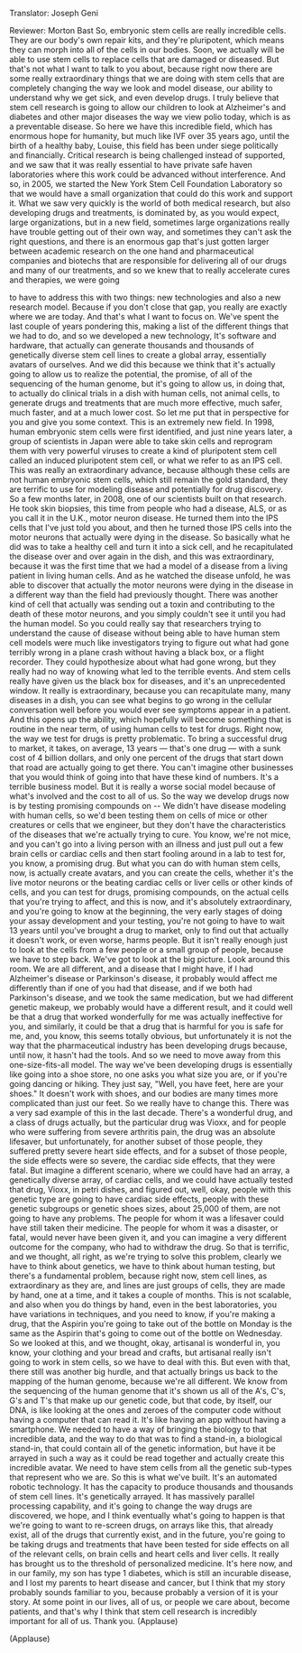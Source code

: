 

Translator: Joseph Geni

Reviewer: Morton Bast
So, embryonic stem cells
are really incredible cells.
They are our body&#39;s own repair kits,
and they&#39;re pluripotent, which means they can morph into
all of the cells in our bodies.
Soon, we actually will be able to use stem cells
to replace cells that are damaged or diseased.
But that&#39;s not what I want to talk to you about,
because right now there are some really
extraordinary things that we are doing with stem cells
that are completely changing
the way we look and model disease,
our ability to understand why we get sick,
and even develop drugs.
I truly believe that stem cell research is going to allow
our children to look at Alzheimer&#39;s and diabetes
and other major diseases the way we view polio today,
which is as a preventable disease.
So here we have this incredible field, which has
enormous hope for humanity,
but much like IVF over 35 years ago,
until the birth of a healthy baby, Louise,
this field has been under siege politically and financially.
Critical research is being challenged instead of supported,
and we saw that it was really essential to have
private safe haven laboratories where this work
could be advanced without interference.
And so, in 2005,
we started the New York Stem Cell Foundation Laboratory
so that we would have a small organization that could
do this work and support it.
What we saw very quickly is the world of both medical
research, but also developing drugs and treatments,
is dominated by, as you would expect, large organizations,
but in a new field, sometimes large organizations
really have trouble getting out of their own way,
and sometimes they can&#39;t ask the right questions,
and there is an enormous gap that&#39;s just gotten larger
between academic research on the one hand
and pharmaceutical companies and biotechs
that are responsible for delivering all of our drugs
and many of our treatments, and so we knew that
to really accelerate cures and therapies, we were going

to have to address this with two things:
new technologies and also a new research model.
Because if you don&#39;t close that gap, you really are
exactly where we are today.
And that&#39;s what I want to focus on.
We&#39;ve spent the last couple of years pondering this,
making a list of the different things that we had to do,
and so we developed a new technology,
It&#39;s software and hardware,
that actually can generate thousands and thousands of
genetically diverse stem cell lines to create
a global array, essentially avatars of ourselves.
And we did this because we think that it&#39;s actually going
to allow us to realize the potential, the promise,
of all of the sequencing of the human genome,
but it&#39;s going to allow us, in doing that,
to actually do clinical trials in a dish with human cells,
not animal cells, to generate drugs and treatments
that are much more effective, much safer,
much faster, and at a much lower cost.
So let me put that in perspective for you
and give you some context.
This is an extremely new field.
In 1998, human embryonic stem cells
were first identified, and just nine years later,
a group of scientists in Japan were able to take skin cells
and reprogram them with very powerful viruses
to create a kind of pluripotent stem cell
called an induced pluripotent stem cell,
or what we refer to as an IPS cell.
This was really an extraordinary advance, because
although these cells are not human embryonic stem cells,
which still remain the gold standard,
they are terrific to use for modeling disease
and potentially for drug discovery.
So a few months later, in 2008, one of our scientists
built on that research. He took skin biopsies,
this time from people who had a disease,
ALS, or as you call it in the U.K., motor neuron disease.
He turned them into the IPS cells
that I&#39;ve just told you about, and then he turned those
IPS cells into the motor neurons that actually
were dying in the disease.
So basically what he did was to take a healthy cell
and turn it into a sick cell,
and he recapitulated the disease over and over again
in the dish, and this was extraordinary,
because it was the first time that we had a model
of a disease from a living patient in living human cells.
And as he watched the disease unfold, he was able
to discover that actually the motor neurons were dying
in the disease in a different way than the field
had previously thought. There was another kind of cell
that actually was sending out a toxin
and contributing to the death of these motor neurons,
and you simply couldn&#39;t see it
until you had the human model.
So you could really say that
researchers trying to understand the cause of disease
without being able to have human stem cell models
were much like investigators trying to figure out
what had gone terribly wrong in a plane crash
without having a black box, or a flight recorder.
They could hypothesize about what had gone wrong,
but they really had no way of knowing what led
to the terrible events.
And stem cells really have given us the black box
for diseases, and it&#39;s an unprecedented window.
It really is extraordinary, because you can recapitulate
many, many diseases in a dish, you can see
what begins to go wrong in the cellular conversation
well before you would ever see
symptoms appear in a patient.
And this opens up the ability,
which hopefully will become something that
is routine in the near term,
of using human cells to test for drugs.
Right now, the way we test for drugs is pretty problematic.
To bring a successful drug to market, it takes, on average,
13 years — that&#39;s one drug —
with a sunk cost of 4 billion dollars,
and only one percent of the drugs that start down that road
are actually going to get there.
You can&#39;t imagine other businesses
that you would think of going into
that have these kind of numbers.
It&#39;s a terrible business model.
But it is really a worse social model because of
what&#39;s involved and the cost to all of us.
So the way we develop drugs now
is by testing promising compounds on --
We didn&#39;t have disease modeling with human cells,
so we&#39;d been testing them on cells of mice
or other creatures or cells that we engineer,
but they don&#39;t have the characteristics of the diseases
that we&#39;re actually trying to cure.
You know, we&#39;re not mice, and you can&#39;t go into
a living person with an illness
and just pull out a few brain cells or cardiac cells
and then start fooling around in a lab to test
for, you know, a promising drug.
But what you can do with human stem cells, now,
is actually create avatars, and you can create the cells,
whether it&#39;s the live motor neurons
or the beating cardiac cells or liver cells
or other kinds of cells, and you can test for drugs,
promising compounds, on the actual cells
that you&#39;re trying to affect, and this is now,
and it&#39;s absolutely extraordinary,
and you&#39;re going to know at the beginning,
the very early stages of doing your assay development
and your testing, you&#39;re not going to have to wait 13 years
until you&#39;ve brought a drug to market, only to find out
that actually it doesn&#39;t work, or even worse, harms people.
But it isn&#39;t really enough just to look at
the cells from a few people or a small group of people,
because we have to step back.
We&#39;ve got to look at the big picture.
Look around this room. We are all different,
and a disease that I might have,
if I had Alzheimer&#39;s disease or Parkinson&#39;s disease,
it probably would affect me differently than if
one of you had that disease,
and if we both had Parkinson&#39;s disease,
and we took the same medication,
but we had different genetic makeup,
we probably would have a different result,
and it could well be that a drug that worked wonderfully
for me was actually ineffective for you,
and similarly, it could be that a drug that is harmful for you
is safe for me, and, you know, this seems totally obvious,
but unfortunately it is not the way
that the pharmaceutical industry has been developing drugs
because, until now, it hasn&#39;t had the tools.
And so we need to move away
from this one-size-fits-all model.
The way we&#39;ve been developing drugs is essentially
like going into a shoe store,
no one asks you what size you are, or
if you&#39;re going dancing or hiking.
They just say, &quot;Well, you have feet, here are your shoes.&quot;
It doesn&#39;t work with shoes, and our bodies are
many times more complicated than just our feet.
So we really have to change this.
There was a very sad example of this in the last decade.
There&#39;s a wonderful drug, and a class of drugs actually,
but the particular drug was Vioxx, and
for people who were suffering from severe arthritis pain,
the drug was an absolute lifesaver,
but unfortunately, for another subset of those people,
they suffered pretty severe heart side effects,
and for a subset of those people, the side effects were
so severe, the cardiac side effects, that they were fatal.
But imagine a different scenario,
where we could have had an array, a genetically diverse array,
of cardiac cells, and we could have actually tested
that drug, Vioxx, in petri dishes, and figured out,
well, okay, people with this genetic type are going to have
cardiac side effects, people with these genetic subgroups
or genetic shoes sizes, about 25,000 of them,
are not going to have any problems.
The people for whom it was a lifesaver
could have still taken their medicine.
The people for whom it was a disaster, or fatal,
would never have been given it, and
you can imagine a very different outcome for the company,
who had to withdraw the drug.
So that is terrific,
and we thought, all right,
as we&#39;re trying to solve this problem,
clearly we have to think about genetics,
we have to think about human testing,
but there&#39;s a fundamental problem,
because right now, stem cell lines,
as extraordinary as they are,
and lines are just groups of cells,
they are made by hand, one at a time,
and it takes a couple of months.
This is not scalable, and also when you do things by hand,
even in the best laboratories,
you have variations in techniques,
and you need to know, if you&#39;re making a drug,
that the Aspirin you&#39;re going to take out of the bottle
on Monday is the same as the Aspirin
that&#39;s going to come out of the bottle on Wednesday.
So we looked at this, and we thought, okay,
artisanal is wonderful in, you know, your clothing
and your bread and crafts, but
artisanal really isn&#39;t going to work in stem cells,
so we have to deal with this.
But even with that, there still was another big hurdle,
and that actually brings us back to
the mapping of the human genome, because
we&#39;re all different.
We know from the sequencing of the human genome
that it&#39;s shown us all of the A&#39;s, C&#39;s, G&#39;s and T&#39;s
that make up our genetic code,
but that code, by itself, our DNA,
is like looking at the ones and zeroes of the computer code
without having a computer that can read it.
It&#39;s like having an app without having a smartphone.
We needed to have a way of bringing the biology
to that incredible data,
and the way to do that was to find
a stand-in, a biological stand-in,
that could contain all of the genetic information,
but have it be arrayed in such a way
as it could be read together
and actually create this incredible avatar.
We need to have stem cells from all the genetic sub-types
that represent who we are.
So this is what we&#39;ve built.
It&#39;s an automated robotic technology.
It has the capacity to produce thousands and thousands
of stem cell lines. It&#39;s genetically arrayed.
It has massively parallel processing capability,
and it&#39;s going to change the way drugs are discovered,
we hope, and I think eventually what&#39;s going to happen
is that we&#39;re going to want to re-screen drugs,
on arrays like this, that already exist,
all of the drugs that currently exist,
and in the future, you&#39;re going to be taking drugs
and treatments that have been tested for side effects
on all of the relevant cells,
on brain cells and heart cells and liver cells.
It really has brought us to the threshold
of personalized medicine.
It&#39;s here now, and in our family,
my son has type 1 diabetes,
which is still an incurable disease,
and I lost my parents to heart disease and cancer,
but I think that my story probably sounds familiar to you,
because probably a version of it is your story.
At some point in our lives, all of us,
or people we care about, become patients,
and that&#39;s why I think that stem cell research
is incredibly important for all of us.
Thank you. 
(Applause)


(Applause)


